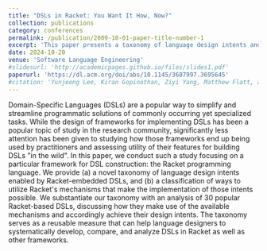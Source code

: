 ```yaml
---
title: "DSLs in Racket: You Want It How, Now?"
collection: publications
category: conferences
permalink: /publication/2009-10-01-paper-title-number-1
excerpt: 'This paper presents a taxonomy of language design intents and analysis of Racket-embedded domain specific languages.'
date: 2024-10-20
venue: 'Software Language Engineering'
#slidesurl: 'http://academicpages.github.io/files/slides1.pdf'
paperurl: 'https://dl.acm.org/doi/abs/10.1145/3687997.3695645'
#citation: 'Yunjeong Lee, Kiran Gopinathan, Ziyi Yang, Matthew Flatt, and Ilya Sergey. (2024). &quot;DSLs in Racket.&quot; <i>SLE</i>.'
---
```


Domain-Specific Languages (DSLs) are a popular way to simplify and streamline programmatic solutions of commonly occurring yet specialized tasks. While the design of frameworks for implementing DSLs has been a popular topic of study in the research community, significantly less attention has been given to studying how those frameworks end up being used by practitioners and assessing utility of their features for building DSLs "in the wild". In this paper, we conduct such a study focusing on a particular framework for DSL construction: the Racket programming language. We provide (a) a novel taxonomy of language design intents enabled by Racket-embedded DSLs, and (b) a classification of ways to utilize Racket's mechanisms that make the implementation of those intents possible. We substantiate our taxonomy with an analysis of 30 popular Racket-based DSLs, discussing how they make use of the available mechanisms and accordingly achieve their design intents. The taxonomy serves as a reusable measure that can help language designers to systematically develop, compare, and analyze DSLs in Racket as well as other frameworks.